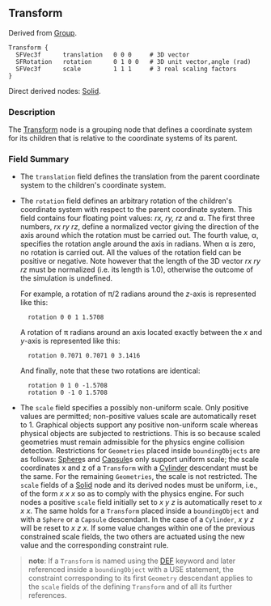 ## Transform

Derived from [Group](group.md#group).

```
Transform {
  SFVec3f      translation   0 0 0     # 3D vector
  SFRotation   rotation      0 1 0 0   # 3D unit vector,angle (rad)
  SFVec3f      scale         1 1 1     # 3 real scaling factors
}
```

Direct derived nodes: [Solid](solid.md#solid).

### Description

The [Transform](#transform) node is a grouping node that defines a coordinate
system for its children that is relative to the coordinate systems of its
parent.

### Field Summary

- The `translation` field defines the translation from the parent coordinate
system to the children's coordinate system.

- The `rotation` field defines an arbitrary rotation of the children's coordinate
system with respect to the parent coordinate system. This field contains four
floating point values: *rx, ry, rz* and α. The first three numbers, *rx ry rz*,
define a normalized vector giving the direction of the axis around which the
rotation must be carried out. The fourth value, α, specifies the rotation angle
around the axis in radians. When α is zero, no rotation is carried out. All the
values of the rotation field can be positive or negative. Note however that the
length of the 3D vector *rx ry rz* must be normalized (i.e. its length is 1.0),
otherwise the outcome of the simulation is undefined.

    For example, a rotation of π/2 radians around the *z*-axis is represented like
    this:

        rotation 0 0 1 1.5708

    A rotation of π radians around an axis located exactly between the *x* and
    *y*-axis is represented like this:

        rotation 0.7071 0.7071 0 3.1416

    And finally, note that these two rotations are identical:

        rotation 0 1 0 -1.5708
        rotation 0 -1 0 1.5708

- The `scale` field specifies a possibly non-uniform scale. Only positive values
are permitted; non-positive values scale are automatically reset to 1. Graphical
objects support any positive non-uniform scale whereas physical objects are
subjected to restrictions. This is so because scaled geometries must remain
admissible for the physics engine collision detection. Restrictions for
`Geometries` placed inside `boundingObjects` are as follows:
[Sphere](sphere.md#sphere)s and [Capsule](capsule.md#capsule)s only support
uniform scale; the scale coordinates x and z of a `Transform` with a
[Cylinder](cylinder.md#cylinder) descendant must be the same. For the remaining
`Geometries`, the scale is not restricted. The `scale` fields of a
[Solid](solid.md#solid) node and its derived nodes must be uniform, i.e., of the
form *x x x* so as to comply with the physics engine. For such nodes a positive
`scale` field initially set to *x y z* is automatically reset to *x x x*. The
same holds for a `Transform` placed inside a `boundingObject` and with a
`Sphere` or a `Capsule` descendant. In the case of a `Cylinder`, *x y z* will be
reset to *x z x*. If some value changes within one of the previous constrained
scale fields, the two others are actuated using the new value and the
corresponding constraint rule.

> **note**:
If a `Transform` is named using the [DEF](def-and-use.md#def-and-use) keyword
and later referenced inside a `boundingObject` with a USE statement, the
constraint corresponding to its first `Geometry` descendant applies to the
`scale` fields of the defining `Transform` and of all its further references.

